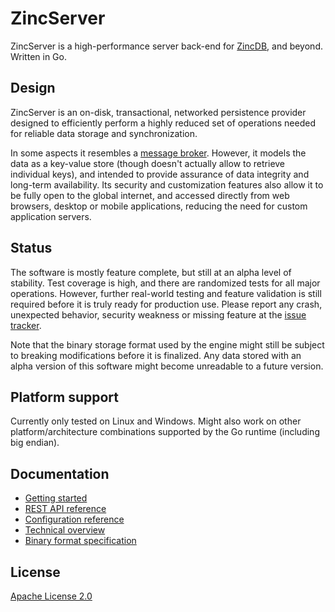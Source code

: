 # ZincServer

ZincServer is a high-performance server back-end for [ZincDB](https://github.com/zincbase/zincdb), and beyond. Written in Go.

## Design

ZincServer is an on-disk, transactional, networked persistence provider designed to efficiently perform a highly reduced set of operations needed for reliable data storage and synchronization.

In some aspects it resembles a [message broker](https://en.wikipedia.org/wiki/Message_broker). However, it models the data as a key-value store (though doesn't actually allow to retrieve individual keys), and intended to provide assurance of data integrity and long-term availability. Its security and customization features also allow it to be fully open to the global internet, and accessed directly from web browsers, desktop or mobile applications, reducing the need for custom application servers.

## Status

The software is mostly feature complete, but still at an alpha level of stability. Test coverage is high, and there are randomized tests for all major operations. However, further real-world testing and feature validation is still required before it is truly ready for production use. Please report any crash, unexpected behavior, security weakness or missing feature at the [issue tracker](https://github.com/zincbase/zincserver/issues).

Note that the binary storage format used by the engine might still be subject to breaking modifications before it is finalized. Any data stored with an alpha version of this software might become unreadable to a future version.

## Platform support

Currently only tested on Linux and Windows. Might also work on other platform/architecture combinations supported by the Go runtime (including big endian).

## Documentation

* [Getting started](https://github.com/zincbase/zincserver/blob/master/docs/Getting%20started.md)
* [REST API reference](https://github.com/zincbase/zincserver/blob/master/docs/REST%20API%20reference.md)
* [Configuration reference](https://github.com/zincbase/zincserver/blob/master/docs/Configuration%20reference.md)
* [Technical overview](https://github.com/zincbase/zincserver/blob/master/docs/Technical%20overview.md)
* [Binary format specification](https://github.com/zincbase/zincserver/blob/master/docs/Binary%20format%20specification.md)

## License

[Apache License 2.0](https://github.com/zincbase/zincserver/blob/master/LICENSE)
